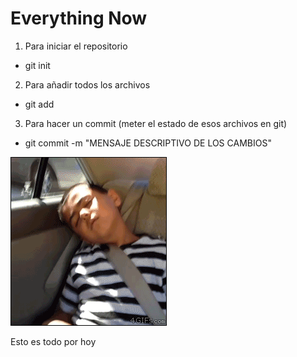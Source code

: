 # Everything Now  

1. Para iniciar el repositorio

* git init

2. Para añadir todos los archivos

* git add

3. Para hacer un commit (meter el estado de esos archivos en git)

* git commit -m "MENSAJE DESCRIPTIVO DE LOS CAMBIOS"

![Niñograsioso](Images/black.gif)

Esto es todo por hoy 
